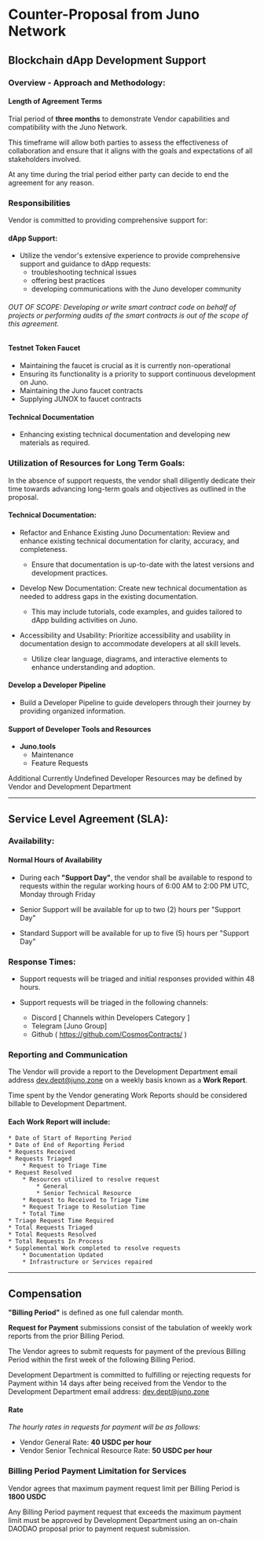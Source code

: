 # Counter-Proposal from Juno Network

## Blockchain dApp Development Support

### Overview - Approach and Methodology:

#### Length of Agreement Terms

Trial period of **three months** to demonstrate Vendor capabilities and compatibility with the Juno Network. 

This timeframe will allow both parties to assess the effectiveness of collaboration and ensure that it aligns with the goals and expectations of all stakeholders involved.

At any time during the trial period either party can decide to end the agreement for any reason.

### Responsibilities

Vendor is committed to providing comprehensive support for:

#### dApp Support:

* Utilize the vendor's extensive experience to provide comprehensive support and guidance to dApp requests:
    * troubleshooting technical issues
    * offering best practices
    * developing communications with the Juno developer community

###### OUT OF SCOPE: Developing or write smart contract code on behalf of projects or performing audits of the smart contracts is out of the scope of this agreement.

#### Testnet Token Faucet

* Maintaining the faucet is crucial as it is currently non-operational
* Ensuring its functionality is a priority to support continuous development on Juno.
* Maintaining the Juno faucet contracts
* Supplying JUNOX to faucet contracts

#### Technical Documentation

* Enhancing existing technical documentation and developing new materials as required.

### Utilization of Resources for Long Term Goals:

In the absence of support requests, the vendor shall diligently dedicate their time towards advancing long-term goals and objectives as outlined in the proposal.

#### Technical Documentation:

* Refactor and Enhance Existing Juno Documentation: Review and enhance existing technical documentation for clarity, accuracy, and completeness.
    * Ensure that documentation is up-to-date with the latest versions and development practices.

* Develop New Documentation: Create new technical documentation as needed to address gaps in the existing documentation. 
    * This may include tutorials, code examples, and guides tailored to dApp building activities on Juno.

* Accessibility and Usability: Prioritize accessibility and usability in documentation design to accommodate developers at all skill levels.
    * Utilize clear language, diagrams, and interactive elements to enhance understanding and adoption.

#### Develop a Developer Pipeline

* Build a Developer Pipeline to guide developers through their journey by providing organized information.

#### Support of Developer Tools and Resources

* **Juno.tools**
    * Maintenance
    * Feature Requests

Additional Currently Undefined Developer Resources may be defined by Vendor and Development Department

---
## Service Level Agreement (SLA):

### Availability:

#### Normal Hours of Availability

* During each **"Support Day"**, the vendor shall be available to respond to requests within the regular working hours of 6:00 AM to 2:00 PM UTC, Monday through Friday

* Senior Support will be available for up to two (2) hours per "Support Day"

* Standard Support will be available for up to five (5) hours per "Support Day"

### Response Times:

* Support requests will be triaged and initial responses provided within 48 hours.

* Support requests will be triaged in the following channels: 
    * Discord [ Channels within Developers Category ]
    * Telegram [Juno Group]
    * Github ( https://github.com/CosmosContracts/ )

### Reporting and Communication

The Vendor will provide a report to the Development Department email address dev.dept@juno.zone on a weekly basis known as a **Work Report**.

Time spent by the Vendor generating Work Reports should be considered billable to Development Department.

#### Each Work Report will include:
    * Date of Start of Reporting Period
    * Date of End of Reporting Period
    * Requests Received
    * Requests Triaged
        * Request to Triage Time
    * Request Resolved
        * Resources utilized to resolve request
            * General
            * Senior Technical Resource
        * Request to Received to Triage Time
        * Request Triage to Resolution Time
        * Total Time
    * Triage Request Time Required
    * Total Requests Triaged
    * Total Requests Resolved
    * Total Requests In Process
    * Supplemental Work completed to resolve requests
        * Documentation Updated
        * Infrastructure or Services repaired


---

## Compensation

**"Billing Period"** is defined as one full calendar month. 

**Request for Payment** submissions consist of the tabulation of weekly work reports from the prior Billing Period.

The Vendor agrees to submit requests for payment of the previous Billing Period within the first week of the following Billing Period.

Development Department is committed to fulfilling or rejecting requests for Payment within 14 days after being received from the Vendor to the Development Department email address: dev.dept@juno.zone

#### Rate
_The hourly rates in requests for payment will be as follows:_

- Vendor General Rate: **40 USDC per hour**
- Vendor Senior Technical Resource Rate: **50 USDC per hour**


### Billing Period Payment Limitation for Services

Vendor agrees that maximum payment request limit per Billing Period is **1800 USDC**

Any Billing Period payment request that exceeds the maximum payment limit must be approved by Development Department using an on-chain DAODAO proposal prior to payment request submission.
